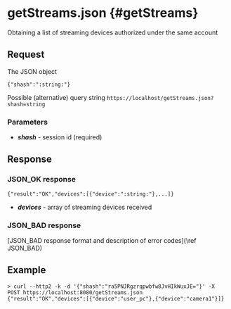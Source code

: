 getStreams.json {#getStreams}
==========

Obtaining a list of streaming devices authorized under the same account

Request
------------

The JSON object

~~~~~~~~~~~~~{.java}
{"shash":":string:"}
~~~~~~~~~~~~~

Possible (alternative) query string
`https://localhost/getStreams.json?shash=string`

<h3>Parameters</h3>

* _**shash**_ - session id (required)

Response
------------

<h3>JSON_OK response</h3>

~~~~~~~~~~~~~{.java}
{"result":"OK","devices":[{"device":":string:"},...]}
~~~~~~~~~~~~~

* _**devices**_ - array of streaming devices received

<h3>JSON_BAD response</h3>
[JSON_BAD response format and description of error codes](\ref JSON_BAD) 

Example
------------
```
> curl --http2 -k -d '{"shash":"ra5PNJRgzrqpwbfw8JvHIkWuxJE="}' -X POST https://localhost:8080/getStreams.json
{"result":"OK","devices":[{"device":"user_pc"},{"device":"camera1"}]}
```
 
